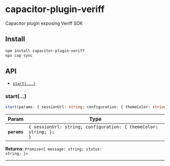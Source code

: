 # capacitor-plugin-veriff

Capacitor plugin exposing Veriff SDK

## Install

```bash
npm install capacitor-plugin-veriff
npx cap sync
```

## API

<docgen-index>

* [`start(...)`](#start)

</docgen-index>

<docgen-api>
<!--Update the source file JSDoc comments and rerun docgen to update the docs below-->

### start(...)

```typescript
start(params: { sessionUrl: string; configuration: { themeColor: string; }; }) => Promise<{ message: string; status: string; }>
```

| Param        | Type                                                                         |
| ------------ | ---------------------------------------------------------------------------- |
| **`params`** | <code>{ sessionUrl: string; configuration: { themeColor: string; }; }</code> |

**Returns:** <code>Promise&lt;{ message: string; status: string; }&gt;</code>

--------------------

</docgen-api>
